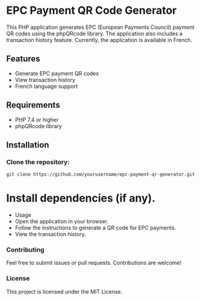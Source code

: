 # EPC Payment QR Code Generator

This PHP application generates EPC (European Payments Council) payment QR codes using the phpQRcode library. The application also includes a transaction history feature. Currently, the application is available in French.

## Features
- Generate EPC payment QR codes
- View transaction history
- French language support

## Requirements
- PHP 7.4 or higher
- phpQRcode library

## Installation
### Clone the repository:
  ```
  git clone https://github.com/yourusername/epc-payment-qr-generator.git
  ```

# Install dependencies (if any).
- Usage
- Open the application in your browser.
- Follow the instructions to generate a QR code for EPC payments.
- View the transaction history.

### Contributing
Feel free to submit issues or pull requests. Contributions are welcome!

### License
This project is licensed under the MIT License.
